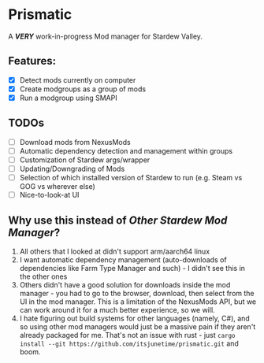 # Prismatic

A ***VERY*** work-in-progress Mod manager for Stardew Valley.

## Features:
- [x] Detect mods currently on computer
- [x] Create modgroups as a group of mods
- [x] Run a modgroup using SMAPI

## TODOs
- [ ] Download mods from NexusMods
- [ ] Automatic dependency detection and management within groups
- [ ] Customization of Stardew args/wrapper
- [ ] Updating/Downgrading of Mods
- [ ] Selection of which installed version of Stardew to run (e.g. Steam vs GOG vs wherever else)
- [ ] Nice-to-look-at UI

## Why use this instead of *Other Stardew Mod Manager*?
1. All others that I looked at didn't support arm/aarch64 linux
2. I want automatic dependency management (auto-downloads of dependencies like Farm Type Manager and such) - I didn't see this in the other ones
3. Others didn't have a good solution for downloads inside the mod manager - you had to go to the browser, download, then select from the UI in the mod manager. This is a limitation of the NexusMods API, but we can work around it for a much better experience, so we will.
4. I hate figuring out build systems for other languages (namely, C#), and so using other mod managers would just be a massive pain if they aren't already packaged for me. That's not an issue with rust - just `cargo install --git https://github.com/itsjunetime/prismatic.git` and boom.
